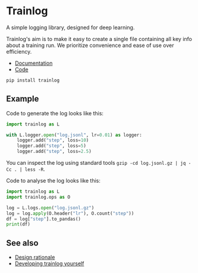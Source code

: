 # Trainlog

A simple logging library, designed for deep learning.

Trainlog's aim is to make it easy to create a single file containing all
key info about a training run. We prioritize convenience and ease of use
over efficiency.

 - [Documentation](https://douglasorr.github.io/TrainLog/latest/)
 - [Code](https://github.com/DouglasOrr/TrainLog)

```bash
pip install trainlog
```

## Example

Code to generate the log looks like this:

```python
import trainlog as L

with L.logger.open("log.jsonl", lr=0.01) as logger:
    logger.add("step", loss=10)
    logger.add("step", loss=5)
    logger.add("step", loss=2.5)
```

You can inspect the log using standard tools `gzip -cd log.jsonl.gz | jq -Cc . | less -R`.

Code to analyse the log looks like this:

```python
import trainlog as L
import trainlog.ops as O

log = L.logs.open("log.jsonl.gz")
log = log.apply(O.header("lr"), O.count("step"))
df = log["step"].to_pandas()
print(df)
```

## See also

 - [Design rationale](https://github.com/DouglasOrr/TrainLog/tree/master/doc/design.md)
 - [Developing trainlog yourself](https://github.com/DouglasOrr/TrainLog/tree/master/doc/development.md)
